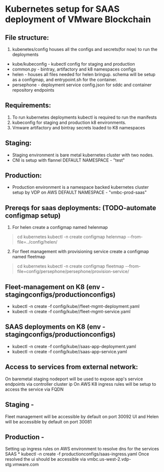 # Kubernetes setup for SAAS deployment of VMware Blockchain

File structure:
---------------
1. kubenetes/config houses all the configs and secrets(for now) to run the deployments
* kube/kubeconfig - kubectl config for staging and production
* common.py - bintray, artifactory and k8 namespaces configs
* helen - houses all files needed for helen bringup. schema will be setup as a configmap,
          and entrypoint.sh for the container.
* persephone - deployment service config.json for sddc and container repository endpoints

Requirements:
-------------
1. To run kubernetes deployments kubectl is required to run the manifests
2. kubeconfig for staging and production k8 environments.
3. Vmware artifactory and bintray secrets loaded to K8 namespaces

Staging:
-------
* Staging environment is bare metal kubernetes cluster with two nodes.
* CNI is setup with flannel
DEFAULT NAMESPACE - "test"

Production:
-----------
* Production environment is a namespace backed kubernetes cluster setup by VDP on AWS
DEFAULT NAMESPACE - "vmbc-prod-saas"


Prereqs for saas deployments: (TODO-automate configmap setup)
-----------------------------
1. For helen create a configmap named helenmap 
>cd kubernetes
>kubectl -n <NAMESPACE> create configmap helenmap --from-file=../config/helen/
2. For fleet management with provisioning service create a configmap named fleetmap
>cd kubernetes
>kubectl -n <NAMESPACE> create configmap fleetmap --from-file=config/persephone/persephone/provision-service/


Fleet-management on K8 (env - stagingconfigs/productionconfigs)
----------------------
* kubectl -n <NAMESPACE> create -f config/kube/<env>/fleet-mgmt-deployment.yaml
* kubectl -n <NAMESPACE> create -f config/kube/<env>/fleet-mgmt-service.yaml

SAAS deployments on K8 (env - stagingconfigs/productionconfigs)
----------------------
* kubectl -n <NAMESPACE> create -f config/kube/<env>/saas-app-deployment.yaml
* kubectl -n <NAMESPACE> create -f config/kube/<env>/saas-app-service.yaml

Access to services from external network:
-----------------------------------------

On baremetal staging nodeport will be used to expose app's service endpoints via controller cluster ip
On AWS K8 ingress rules will be setup to access the service via FQDN

Staging - 
--------
Fleet management will be accessible by default on port 30092
UI and Helen will be accessible by default on port 30081

Production -
----------
Setting up ingress rules on AWS environment to resolve dns for the services
SAAS * kubectl -n <NAMESPACE> create -f productionconfigs/saas-ingress.yaml
Once resolved the ui should be accessible via vmbc.us-west-2.vdp-stg.vmware.com





